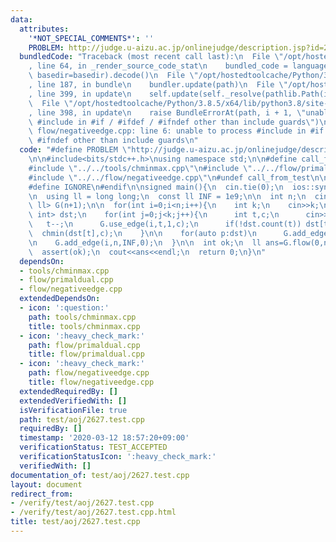 ```yaml
---
data:
  attributes:
    '*NOT_SPECIAL_COMMENTS*': ''
    PROBLEM: http://judge.u-aizu.ac.jp/onlinejudge/description.jsp?id=2627
  bundledCode: "Traceback (most recent call last):\n  File \"/opt/hostedtoolcache/Python/3.8.5/x64/lib/python3.8/site-packages/onlinejudge_verify/documentation/build.py\"\
    , line 64, in _render_source_code_stat\n    bundled_code = language.bundle(stat.path,\
    \ basedir=basedir).decode()\n  File \"/opt/hostedtoolcache/Python/3.8.5/x64/lib/python3.8/site-packages/onlinejudge_verify/languages/cplusplus.py\"\
    , line 187, in bundle\n    bundler.update(path)\n  File \"/opt/hostedtoolcache/Python/3.8.5/x64/lib/python3.8/site-packages/onlinejudge_verify/languages/cplusplus_bundle.py\"\
    , line 399, in update\n    self.update(self._resolve(pathlib.Path(included), included_from=path))\n\
    \  File \"/opt/hostedtoolcache/Python/3.8.5/x64/lib/python3.8/site-packages/onlinejudge_verify/languages/cplusplus_bundle.py\"\
    , line 398, in update\n    raise BundleErrorAt(path, i + 1, \"unable to process\
    \ #include in #if / #ifdef / #ifndef other than include guards\")\nonlinejudge_verify.languages.cplusplus_bundle.BundleErrorAt:\
    \ flow/negativeedge.cpp: line 6: unable to process #include in #if / #ifdef /\
    \ #ifndef other than include guards\n"
  code: "#define PROBLEM \"http://judge.u-aizu.ac.jp/onlinejudge/description.jsp?id=2627\"\
    \n\n#include<bits/stdc++.h>\nusing namespace std;\n\n#define call_from_test\n\
    #include \"../../tools/chminmax.cpp\"\n#include \"../../flow/primaldual.cpp\"\n\
    #include \"../../flow/negativeedge.cpp\"\n#undef call_from_test\n\n#ifdef SANITIZE\n\
    #define IGNORE\n#endif\n\nsigned main(){\n  cin.tie(0);\n  ios::sync_with_stdio(0);\n\
    \n  using ll = long long;\n  const ll INF = 1e9;\n\n  int n;\n  cin>>n;\n  NegativeEdge<int,\
    \ ll> G(n+1);\n\n  for(int i=0;i<n;i++){\n    int k;\n    cin>>k;\n    map<int,\
    \ int> dst;\n    for(int j=0;j<k;j++){\n      int t,c;\n      cin>>t>>c;\n   \
    \   t--;\n      G.use_edge(i,t,1,c);\n      if(!dst.count(t)) dst[t]=c;\n    \
    \  chmin(dst[t],c);\n    }\n\n    for(auto p:dst)\n      G.add_edge(i,p.first,INF,p.second);\n\
    \n    G.add_edge(i,n,INF,0);\n  }\n\n  int ok;\n  ll ans=G.flow(0,n,INF,ok);\n\
    \  assert(ok);\n  cout<<ans<<endl;\n  return 0;\n}\n"
  dependsOn:
  - tools/chminmax.cpp
  - flow/primaldual.cpp
  - flow/negativeedge.cpp
  extendedDependsOn:
  - icon: ':question:'
    path: tools/chminmax.cpp
    title: tools/chminmax.cpp
  - icon: ':heavy_check_mark:'
    path: flow/primaldual.cpp
    title: flow/primaldual.cpp
  - icon: ':heavy_check_mark:'
    path: flow/negativeedge.cpp
    title: flow/negativeedge.cpp
  extendedRequiredBy: []
  extendedVerifiedWith: []
  isVerificationFile: true
  path: test/aoj/2627.test.cpp
  requiredBy: []
  timestamp: '2020-03-12 18:57:20+09:00'
  verificationStatus: TEST_ACCEPTED
  verificationStatusIcon: ':heavy_check_mark:'
  verifiedWith: []
documentation_of: test/aoj/2627.test.cpp
layout: document
redirect_from:
- /verify/test/aoj/2627.test.cpp
- /verify/test/aoj/2627.test.cpp.html
title: test/aoj/2627.test.cpp
---
```

